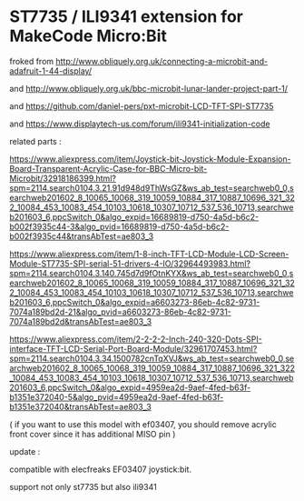# ST7735 / ILI9341 extension for MakeCode Micro:Bit


froked from http://www.obliquely.org.uk/connecting-a-microbit-and-adafruit-1-44-display/


and http://www.obliquely.org.uk/bbc-microbit-lunar-lander-project-part-1/


and https://github.com/daniel-pers/pxt-microbit-LCD-TFT-SPI-ST7735


and https://www.displaytech-us.com/forum/ili9341-initialization-code


related parts :

https://www.aliexpress.com/item/Joystick-bit-Joystick-Module-Expansion-Board-Transparent-Acrylic-Case-for-BBC-Micro-bit-Microbit/32918186399.html?spm=2114.search0104.3.21.91d948d9ThWsGZ&ws_ab_test=searchweb0_0,searchweb201602_8_10065_10068_319_10059_10884_317_10887_10696_321_322_10084_453_10083_454_10103_10618_10307_10712_537_536_10713,searchweb201603_6,ppcSwitch_0&algo_expid=16689819-d750-4a5d-b6c2-b002f3935c44-3&algo_pvid=16689819-d750-4a5d-b6c2-b002f3935c44&transAbTest=ae803_3


https://www.aliexpress.com/item/1-8-inch-TFT-LCD-Module-LCD-Screen-Module-ST7735-SPI-serial-51-drivers-4-IO/32964493983.html?spm=2114.search0104.3.140.745d7d9fOtnKYX&ws_ab_test=searchweb0_0,searchweb201602_8_10065_10068_319_10059_10884_317_10887_10696_321_322_10084_453_10083_454_10103_10618_10307_10712_537_536_10713,searchweb201603_6,ppcSwitch_0&algo_expid=a6603273-86eb-4c82-9731-7074a189bd2d-21&algo_pvid=a6603273-86eb-4c82-9731-7074a189bd2d&transAbTest=ae803_3


https://www.aliexpress.com/item/2-2-2-2-Inch-240-320-Dots-SPI-interface-TFT-LCD-Serial-Port-Board-Module/32961707453.html?spm=2114.search0104.3.34.1500782cnTqXVJ&ws_ab_test=searchweb0_0,searchweb201602_8_10065_10068_319_10059_10884_317_10887_10696_321_322_10084_453_10083_454_10103_10618_10307_10712_537_536_10713,searchweb201603_6,ppcSwitch_0&algo_expid=4959ea2d-9aef-4fed-b63f-b1351e372040-5&algo_pvid=4959ea2d-9aef-4fed-b63f-b1351e372040&transAbTest=ae803_3

( if you want to use this model with ef03407, you should remove acrylic front cover since it has additional MISO pin )


update :


compatible with elecfreaks EF03407 joystick:bit.


support not only st7735 but also ili9341
